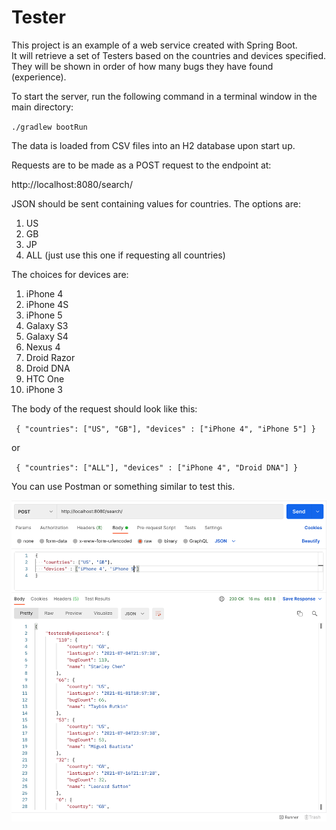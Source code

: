 # Tester

This project is an example of a web service created with Spring Boot.  
It will retrieve a set of Testers based on the countries and devices specified.
They will be shown in order of how many bugs they have found (experience).

To start the server, run the following command in a terminal window in the main directory:

`./gradlew bootRun`

The data is loaded from CSV files into an H2 database upon start up.

Requests are to be made as a POST request to the endpoint at:

http://localhost:8080/search/


JSON should be sent containing values for countries.  The options are:
1. US
2. GB
3. JP
4. ALL (just use this one if requesting all countries)

The choices for devices are:
1. iPhone 4
2. iPhone 4S
3. iPhone 5
4. Galaxy S3
5. Galaxy S4
6. Nexus 4
7. Droid Razor
8. Droid DNA
9. HTC One
10. iPhone 3



The body of the request should look like this:

`
{
    "countries": ["US", "GB"],
    "devices" : ["iPhone 4", "iPhone 5"]
}`

or 

`
{
"countries": ["ALL"],
"devices" : ["iPhone 4", "Droid DNA"]
}`

You can use Postman or something similar to test this.

![](postman.png)